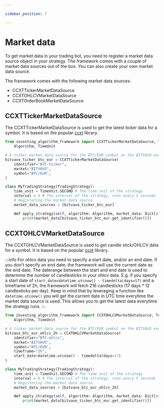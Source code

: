```yaml
---

sidebar_position: 7

---
```


# Market data
To get market data in your trading bot, you need to register a market data source object in your strategy.
The framework comes with a couple of market data sources out of the box. You can also create your own market data source.


The framework comes with the following market data sources:

- CCXTTickerMarketDataSource  
- CCXTOHLCVMarketDataSource  
- CCXTOrderBookMarketDataSource  

## CCXTTickerMarketDataSource
The CCXTTickerMarketDataSource is used to get the latest ticker data for a symbol. It is based 
on the popular [ccxt](https://github.com/ccxt/ccxt) library.
    
```python
from investing_algorithm_framework import CCXTTickerMarketDataSource, TradingStrategy, \
    Algorithm, TimeUnit

# A ticker market data source for the BTC/EUR symbol on the BITVAVO exchange
bitvavo_ticker_btc_eur = CCXTTickerMarketDataSource(
    identifier="BTC-ticker",
    market="BITVAVO",
    symbol="BTC/EUR",
)

class MyTradingStrategy(TradingStrategy):
    time_unit = TimeUnit.SECOND # The time unit of the strategy
    interval = 5 # The interval of the strategy, runs every 5 seconds
    # Registering the market data source
    market_data_sources = [bitvavo_ticker_btc_eur]

    def apply_strategy(self, algorithm: Algorithm, market_data: Dict[str, Any]):
        print(market_data[bitvavo_ticker_btc_eur.get_identifier()])
```

## CCXTOHLCVMarketDataSource
The CCXTOHLCVMarketDataSource is used to get candle stick/OHLCV data for a symbol. It is based
on the popular [ccxt](https://github.com/ccxt/ccxt) library.

:::info
For ohlcv data you need to specify a start date, and/or an end date.
If you don't specify an end date, the framework will use the current date as the end date. The daterange between
the start and end date is used to determine the number of candlesticks in your ohlcv data. E.g. if you
specify a start date of `start_date=datetime.utcnow() - timedelta(days=17)` and a timeframe of 2h, the framework will
fetch 216 candlesticks (17 days * 12 candlesticks per day). Keep in mind that by leveraging a function like `datetime.utcnow()`
you will get the current date in UTC time everytime the market data source is used. This allows you to get the latest data
everytime the strategy runs.
:::

```python
from investing_algorithm_framework import CCXTOHLCVMarketDataSource, TradingStrategy, \
    Algorithm, TimeUnit

# A ticker market data source for the BTC/EUR symbol on the BITVAVO exchange
bitvavo_btc_eur_ohlcv_2h = CCXTOHLCVMarketDataSource(
    identifier="BTC-ohlcv",
    market="BITVAVO",
    symbol="BTC/EUR",
    timeframe="2h",
    start_date=datetime.utcnow() - timedelta(days=17)
)

class MyTradingStrategy(TradingStrategy):
    time_unit = TimeUnit.SECOND # The time unit of the strategy
    interval = 5 # The interval of the strategy, runs every 5 seconds
    # Registering the market data source
    market_data_sources = [bitvavo_btc_eur_ohlcv_2h]

    def apply_strategy(self, algorithm: Algorithm, market_data: Dict[str, Any]):
        print(market_data[bitvavo_ticker_btc_eur.get_identifier()])
```
